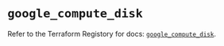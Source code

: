 # `google_compute_disk`

Refer to the Terraform Registory for docs: [`google_compute_disk`](https://registry.terraform.io/providers/hashicorp/google/4.79.0/docs/resources/compute_disk).
